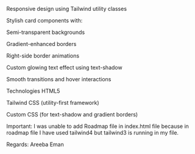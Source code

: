 Responsive design using Tailwind utility classes

Stylish card components with:

Semi-transparent backgrounds

Gradient-enhanced borders

Right-side border animations

Custom glowing text effect using text-shadow

Smooth transitions and hover interactions

Technologies
HTML5

Tailwind CSS (utility-first framework)

Custom CSS (for text-shadow and gradient borders)


Important: I was unable to add Roadmap file in index.html file because in roadmap file I have used tailwind4 but tailwind3 is running in my file.

Regards:
Areeba Eman